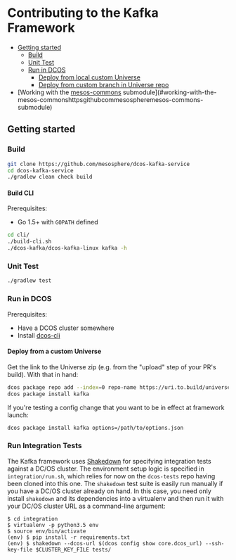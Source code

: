 # Contributing to the Kafka Framework

<!-- TOC START: generated by generate-md-toc.py, do not edit below this line -->

- [Getting started](#getting-started)
  - [Build](#build)
  - [Unit Test](#unit-test)
  - [Run in DCOS](#run-in-dcos)
    - [Deploy from local custom Universe](#deploy-from-local-custom-universe)
    - [Deploy from custom branch in Universe repo](#deploy-from-custom-branch-in-universe-repo)
- [Working with the [mesos-commons](https://github.com/mesosphere/mesos-commons) submodule](#working-with-the-mesos-commonshttpsgithubcommesospheremesos-commons-submodule)

<!-- TOC END: generated by generate-md-toc.py, do not edit above this line -->

## Getting started

### Build

``` bash
git clone https://github.com/mesosphere/dcos-kafka-service
cd dcos-kafka-service
./gradlew clean check build
```

#### Build CLI

Prerequisites:
- Go 1.5+ with `GOPATH` defined

``` bash
cd cli/
./build-cli.sh
./dcos-kafka/dcos-kafka-linux kafka -h
```

### Unit Test

``` bash
./gradlew test
```

### Run in DCOS

Prerequisites:
- Have a DCOS cluster somewhere
- Install [dcos-cli](https://docs.mesosphere.com/administration/introcli/cli/)

#### Deploy from a custom Universe

Get the link to the Universe zip (e.g. from the "upload" step of your PR's build). With that in hand:

``` bash
dcos package repo add --index=0 repo-name https://uri.to.build/universe-name.zip
dcos package install kafka
```

If you're testing a config change that you want to be in effect at framework launch:

``` bash
dcos package install kafka options=/path/to/options.json
```

### Run Integration Tests

The Kafka framework uses [Shakedown](https://github.com/dcos/shakedown) for specifying integration tests against a DC/OS cluster. The environment setup logic is specified in `integration/run.sh`, which relies for now on the `dcos-tests` repo having been cloned into this one. The `shakedown` test suite is easily run manually if you have a DC/OS cluster already on hand. In this case, you need only install `shakedown` and its dependencies into a virtualenv and then run it with your DC/OS cluster URL as a command-line argument:

    $ cd integration
    $ virtualenv -p python3.5 env
    $ source env/bin/activate
    (env) $ pip install -r requirements.txt
    (env) $ shakedown --dcos-url $(dcos config show core.dcos_url) --ssh-key-file $CLUSTER_KEY_FILE tests/
